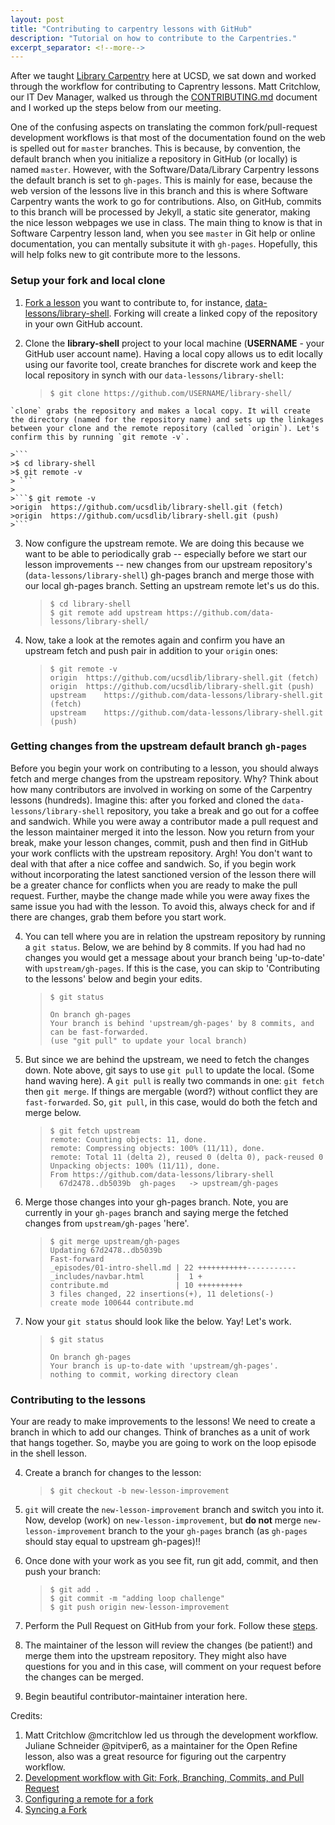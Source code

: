 ```yaml
---
layout: post
title: "Contributing to carpentry lessons with GitHub"
description: "Tutorial on how to contribute to the Carpentries."
excerpt_separator: <!--more-->
---
```

After we taught [Library Carpentry](https://ucsdlib.github.io/2016-07-18-UCSD/) here at UCSD, we sat down and worked through the workflow for contributing to Caprentry lessons. Matt Critchlow, our IT Dev Manager, walked us through the [CONTRIBUTING.md](https://github.com/data-lessons/library-shell/blob/gh-pages/CONTRIBUTING.md) document and I worked up the steps below from our meeting. 

One of the confusing aspects on translating the common fork/pull-request development workflows is that most of the documentation found on the web is spelled out for `master` branches. This is because, by convention, the default branch when you initialize a repository in GitHub (or locally) is named `master`. However, with the Software/Data/Library Carpentry lessons the default branch is set to `gh-pages`. This is mainly for ease, because the web version of the lessons live in this branch and this is where Software Carpentry wants the work to go for contributions. Also, on GitHub, commits to this branch will be processed by Jekyll, a static site generator, making the nice lesson webpages we use in class. The main thing to know is that in Software Carpentry lesson land, when you see `master` in Git help or online documentation, you can mentally subsitute it with `gh-pages`. Hopefully, this will help folks new to git contribute more to the lessons. 

### Setup your fork and local clone

1. [Fork a lesson](http://help.github.com/fork-a-repo/) you want to contribute to, for instance, [data-lessons/library-shell](https://github.com/data-lessons/library-shell/). Forking will create a linked copy of the repository in your own GitHub account.

2. Clone the **library-shell** project to your local machine (**USERNAME** - your GitHub user account name). Having a local copy allows us to edit locally using our favorite tool, create branches for discrete work and keep the local repository in synch with our `data-lessons/library-shell`: 

    >```
    >$ git clone https://github.com/USERNAME/library-shell/
    >```
<!--more-->
    `clone` grabs the repository and makes a local copy. It will create the directory (named for the repository name) and sets up the linkages between your clone and the remote repository (called `origin`). Let's confirm this by running `git remote -v`.

    >```
    >$ cd library-shell  
    >$ git remote -v   
    > ```
    > 
    >```$ git remote -v  
    >origin  https://github.com/ucsdlib/library-shell.git (fetch)  
    >origin  https://github.com/ucsdlib/library-shell.git (push) 
    >``` 

3. Now configure the upstream remote. We are doing this because we want to be able to periodically grab -- especially before we start our lesson improvements --  new changes from our upstream repository's (`data-lessons/library-shell`) gh-pages branch and merge those with our local gh-pages branch. Setting an upstream remote let's us do this. 

    >```
    >$ cd library-shell
    >$ git remote add upstream https://github.com/data-lessons/library-shell/  
    >```

4. Now, take a look at the remotes again and confirm you have an upstream fetch and push pair in addition to your `origin` ones: 

    >```
    >$ git remote -v  
    >origin  https://github.com/ucsdlib/library-shell.git (fetch)  
    >origin  https://github.com/ucsdlib/library-shell.git (push)  
    >upstream    https://github.com/data-lessons/library-shell.git (fetch)  
    >upstream    https://github.com/data-lessons/library-shell.git (push)  
    >```

### Getting changes from the upstream default branch `gh-pages`

 Before you begin your work on contributing to a lesson, you should always fetch and merge changes from the upstream repository. Why? Think about how many contributors are involved in working on some of the Carpentry lessons (hundreds). Imagine this: after you forked and cloned the `data-lessons/library-shell` repository, you take a break and go out for a coffee and sandwich. While you were away a contributor made a pull request and the lesson maintainer merged it into the lesson. Now you return from your break, make your lesson changes, commit, push and then find in GitHub your work conflicts with the upstream repository. Argh! You don't want to deal with that after a nice coffee and sandwich. So, if you begin work without incorporating the latest sanctioned version of the lesson there will be a greater chance for conflicts when you are ready to make the pull request. Further, maybe the change made while you were away fixes the same issue you had with the lesson. To avoid this, always check for and if there are changes, grab them before you start work. 

4. You can tell where you are in relation the upstream repository by running a `git status`. Below, we are behind by 8 commits. If you had had no changes  you would get a message about your branch being 'up-to-date' with `upstream/gh-pages`. If this is the case, you can skip to 'Contributing to the lessons' below and begin your edits.
    
    >```
    >$ git status  
    >
    >On branch gh-pages
    >Your branch is behind 'upstream/gh-pages' by 8 commits, and can be fast-forwarded.
    >(use "git pull" to update your local branch)

4.  But since we are behind the upstream, we need to fetch the changes down. Note above, git says to use `git pull` to update the local. (Some hand waving here). A `git pull` is really two commands in one: `git fetch` then `git merge`. If things are mergable (word?) without conflict they are `fast-forwarded`. So, `git pull`, in this case, would do both the fetch and merge below. 

    >```
    >$ git fetch upstream
    >remote: Counting objects: 11, done.  
    >remote: Compressing objects: 100% (11/11), done.  
    >remote: Total 11 (delta 2), reused 0 (delta 0), pack-reused 0  
    >Unpacking objects: 100% (11/11), done.  
    >From https://github.com/data-lessons/library-shell  
    >   67d2478..db5039b  gh-pages   -> upstream/gh-pages  
    >```

5. Merge those changes into your gh-pages branch. Note, you are currently in your `gh-pages` branch and saying merge the fetched changes from `upstream/gh-pages` 'here'.

    >```
    >$ git merge upstream/gh-pages  
    >Updating 67d2478..db5039b  
    >Fast-forward  
    > _episodes/01-intro-shell.md | 22 +++++++++++-----------  
    > _includes/navbar.html       |  1 +  
    > contribute.md               | 10 ++++++++++  
    > 3 files changed, 22 insertions(+), 11 deletions(-)  
    > create mode 100644 contribute.md  
    >```

6. Now your `git status` should look like the below. Yay! Let's work.  

    >```
    >$ git status  
    >
    >On branch gh-pages
    >Your branch is up-to-date with 'upstream/gh-pages'.
    >nothing to commit, working directory clean
    >```

### Contributing to the lessons

Your are ready to make improvements to the lessons! We need to create a branch in which to add our changes. Think of branches as a unit of work that hangs together. So, maybe you are going to work on the loop episode in the shell lesson. 

4. Create a branch for changes to the lesson: 

    >```
    >$ git checkout -b new-lesson-improvement
    >```

5. `git` will create the `new-lesson-improvement` branch and switch you into it. Now, develop (work) on `new-lesson-improvement`, but **do not** merge `new-lesson-improvement` branch to the your `gh-pages` branch (as `gh-pages` should stay equal to upstream gh-pages)!!

6. Once done with your work as you see fit, run git add, commit, and then push your branch: 

    >```
    >$ git add .  
    >$ git commit -m "adding loop challenge"  
    >$ git push origin new-lesson-improvement
    >```

7. Perform the Pull Request on GitHub from your fork. Follow these [steps](https://help.github.com/articles/creating-a-pull-request/).
8. The maintainer of the lesson will review the changes (be patient!) and merge them into the upstream repository. They might also have questions for you and in this case, will comment on your request before the changes can be merged.
9. Begin beautiful contributor-maintainer interation here. 

Credits:  

1. Matt Critchlow @mcritchlow led us through the development workflow. Juliane Schneider @pitviper6, as a maintainer for the Open Refine lesson, also was a great resource for figuring out the carpentry workflow.  
1. [Development workflow with Git: Fork, Branching, Commits, and Pull Request](https://github.com/sevntu-checkstyle/sevntu.checkstyle/wiki/Development-workflow-with-Git:-Fork,-Branching,-Commits,-and-Pull-Request)  
2. [Configuring a remote for a fork](https://help.github.com/articles/configuring-a-remote-for-a-fork/)   
3. [Syncing a Fork](https://help.github.com/articles/syncing-a-fork/)

